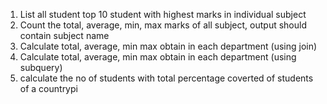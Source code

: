 1. List all student top 10 student with highest marks in individual subject
2. Count the total, average, min, max marks of all subject, output should contain subject name
3. Calculate total, average, min max obtain in each department (using join)
4. Calculate total, average, min max obtain in each department (using subquery)
5. calculate the no of students with total percentage coverted of students of a countrypi
